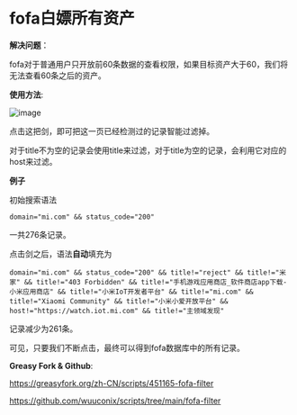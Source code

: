 # fofa白嫖所有资产

**解决问题**：

fofa对于普通用户只开放前60条数据的查看权限，如果目标资产大于60，我们将无法查看60条之后的资产。

**使用方法**:

![image](https://tva3.sinaimg.cn/large/007YVyKcly1h6bw70t7asj30iv02wt9m.jpg)

点击这把剑，即可把这一页已经检测过的记录智能过滤掉。

对于title不为空的记录会使用title来过滤，对于title为空的记录，会利用它对应的host来过滤。

**例子**

初始搜索语法

```
domain="mi.com" && status_code="200"
```

一共276条记录。

点击剑之后，语法**自动**填充为

```
domain="mi.com" && status_code="200" && title!="reject" && title!="米家" && title!="403 Forbidden" && title!="手机游戏应用商店_软件商店app下载-小米应用商店" && title!="小米IoT开发者平台" && title!="mi.com" && title!="Xiaomi Community" && title!="小米小爱开放平台" && host!="https://watch.iot.mi.com" && title!="主领域发现"
```

记录减少为261条。

可见，只要我们不断点击，最终可以得到fofa数据库中的所有记录。

**Greasy Fork & Github**:

https://greasyfork.org/zh-CN/scripts/451165-fofa-filter

https://github.com/wuuconix/scripts/tree/main/fofa-filter